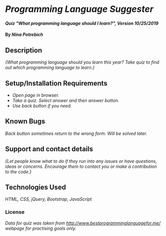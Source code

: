 # _Programming Language Suggester_

#### _Quiz "What programming language should I learn?", Version 10/25/2019_

#### By _**Nina Potrebich**_

## Description

_{What programming language should you learn this year? Take quiz to find out which programming language to learn.}_

## Setup/Installation Requirements

* _Open page in browser._
* _Take a quiz. Select answer and then answer button._
* _Use back button if you need._

## Known Bugs

_Back button sometimes return to the wrong form. Will be solved later._

## Support and contact details

_{Let people know what to do if they run into any issues or have questions, ideas or concerns.  Encourage them to contact you or make a contribution to the code.}_

## Technologies Used

_HTML, CSS, jQuery, Bootstrap, JavaScript_

### License

*Data for quiz was taken from http://www.bestprogramminglanguagefor.me/ webpage for practising goals only.*
